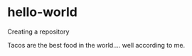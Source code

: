 # hello-world
Creating a repository

Tacos are the best food in the world.... well according to me.
